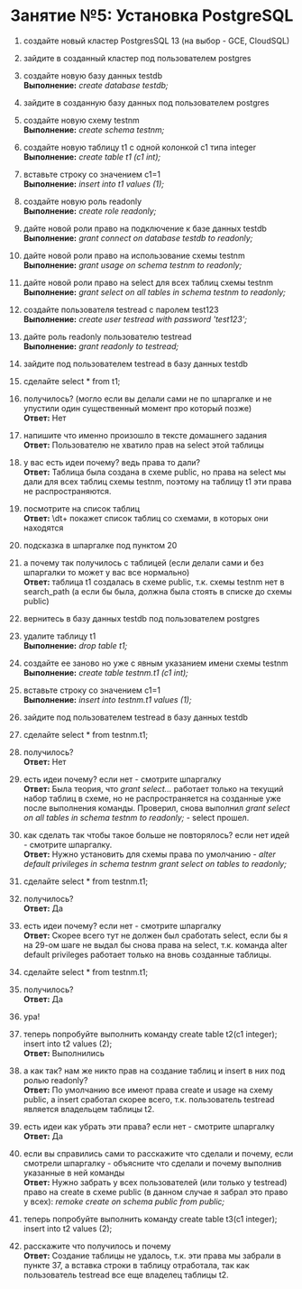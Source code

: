 # Занятие №5: Установка PostgreSQL

1. создайте новый кластер PostgresSQL 13 (на выбор - GCE, CloudSQL)  

2. зайдите в созданный кластер под пользователем postgres  

3. создайте новую базу данных testdb  
**Выполнение:** *create database testdb;*  

4. зайдите в созданную базу данных под пользователем postgres  

5. создайте новую схему testnm  
**Выполнение:** *create schema testnm;*  

6. создайте новую таблицу t1 с одной колонкой c1 типа integer  
**Выполнение:** *create table t1 (c1 int);*  

7. вставьте строку со значением c1=1  
**Выполнение:** *insert into t1 values (1);*  

8. создайте новую роль readonly  
**Выполнение:** *create role readonly;*  

9. дайте новой роли право на подключение к базе данных testdb  
**Выполнение:** *grant connect on database testdb to readonly;*  

10. дайте новой роли право на использование схемы testnm  
**Выполнение:** *grant usage on schema testnm to readonly;*  

11. дайте новой роли право на select для всех таблиц схемы testnm  
**Выполнение:** *grant select on all tables in schema testnm to readonly;*  

12. создайте пользователя testread с паролем test123  
**Выполнение:** *create user testread with password 'test123';*  

13. дайте роль readonly пользователю testread  
**Выполнение:** *grant readonly to testread;*  

14. зайдите под пользователем testread в базу данных testdb    

15. сделайте select * from t1;  

16. получилось? (могло если вы делали сами не по шпаргалке и не упустили один существенный момент про который позже)  
**Ответ:** Нет  

17. напишите что именно произошло в тексте домашнего задания  
**Ответ:** Пользователю не хватило прав на select этой таблицы  

18. у вас есть идеи почему? ведь права то дали?  
**Ответ:** Таблица была создана в схеме public, но права на select мы дали для всех таблиц схемы testnm, поэтому на таблицу t1 эти права не распространяются.  

19. посмотрите на список таблиц  
**Ответ:** \dt+ покажет список таблиц со схемами, в которых они находятся  

20. подсказка в шпаргалке под пунктом 20  

21. а почему так получилось с таблицей (если делали сами и без шпаргалки то может у вас все нормально)  
**Ответ:** таблица t1 создалась в схеме public, т.к. схемы testnm нет в search_path (а если бы была, должна была стоять в списке до схемы public)  

22. вернитесь в базу данных testdb под пользователем postgres  

23. удалите таблицу t1  
**Выполнение:** *drop table t1;*  

24. создайте ее заново но уже с явным указанием имени схемы testnm  
**Выполнение:** *create table testnm.t1 (c1 int);*  

25. вставьте строку со значением c1=1  
**Выполнение:** *insert into testnm.t1 values (1);*  

26. зайдите под пользователем testread в базу данных testdb  

27. сделайте select * from testnm.t1;  

28. получилось?  
**Ответ:** Нет  

29. есть идеи почему? если нет - смотрите шпаргалку  
**Ответ:** Была теория, что *grant select...* работает только на текущий набор таблиц в схеме, но не распространяется на созданные уже после выполнения команды. Проверил, снова выполнил *grant select on all tables in schema testnm to readonly;* - select прошел.  

30. как сделать так чтобы такое больше не повторялось? если нет идей - смотрите шпаргалку.  
**Ответ:** Нужно установить для схемы права по умолчанию - *alter default privileges in schema testnm grant select on tables to readonly;*  

31. сделайте select * from testnm.t1;  

32. получилось?  
**Ответ:** Да  

33. есть идеи почему? если нет - смотрите шпаргалку  
**Ответ:** Скорее всего тут не должен был сработать select, если бы я на 29-ом шаге не выдал бы снова права на select, т.к. команда alter default privileges работает только на вновь созданные таблицы.  

31. сделайте select * from testnm.t1;  

32. получилось?  
**Ответ:** Да  

33. ура!  

34. теперь попробуйте выполнить команду create table t2(c1 integer); insert into t2 values (2);  
**Ответ:** Выполнились  

35. а как так? нам же никто прав на создание таблиц и insert в них под ролью readonly?  
**Ответ:** По умолчанию все имеют права create и usage на схему public, а insert сработал скорее всего, т.к. пользователь testread является владельцем таблицы t2.  

36. есть идеи как убрать эти права? если нет - смотрите шпаргалку  
**Ответ:** Да  

37. если вы справились сами то расскажите что сделали и почему, если смотрели шпаргалку - объясните что сделали и почему выполнив указанные в ней команды  
**Ответ:** Нужно забрать у всех пользователей (или только у testread) право на create в схеме public (в данном случае я забрал это право у всех): *remoke create on schema public from public;*  

38. теперь попробуйте выполнить команду create table t3(c1 integer); insert into t2 values (2);  

39. расскажите что получилось и почему  
**Ответ:** Создание таблицы не удалось, т.к. эти права мы забрали в пункте 37, а вставка строки в таблицу отработала, так как пользователь testread все еще владелец таблицы t2.
